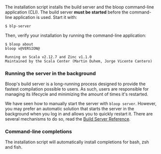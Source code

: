 The installation script installs the build server and the bloop command-line application (CLI).
The build server **must be started** before the command-line application is used. Start it with:

```bash
$ blp-server
```

Then, verify your installation by running the command-line application:

```
$ bloop about
bloop v@VERSION@

Running on Scala v2.12.7 and Zinc v1.1.0
Maintained by the Scala Center (Martin Duhem, Jorge Vicente Cantero)
```

### Running the server in the background

Bloop's build server is a long-running process designed to provide the fastest compilation possible
to users. As such, users are responsible for managing its lifecycle and minimizing the amount of
times it's restarted.

We have seen how to manually start the server with `bloop server`. However, you may prefer an
automatic solution that starts the server in the background when you log in and allows you to
quickly restart it. There are several mechanisms to do so, read the [Build Server
Reference](docs/server-reference).

### Command-line completions

The installation script will automatically install completions for bash, zsh and fish.
